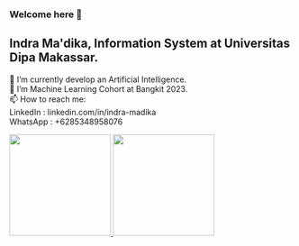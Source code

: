 ### Welcome here 👋
## Indra Ma'dika, Information System at Universitas Dipa Makassar.


🔭 I’m currently develop an Artificial Intelligence.  
🌱 I’m Machine Learning Cohort at Bangkit 2023.  
📫 How to reach me:  
LinkedIn  : linkedin.com/in/indra-madika  
WhatsApp  : +6285348958076  


<!--
**IndraMadika/IndraMadika** is a ✨ _special_ ✨ repository because its `README.md` (this file) appears on your GitHub profile.

Here are some ideas to get you started:

- 🔭 I’m currently develop an Artificial Intelligence
- 🌱 I’m Machine Learning Cohort at Bangkit 2023
- 👯 I’m looking to collaborate on 
- 🤔 I’m looking for help with ...
- 💬 Ask me about ...
- 📫 How to reach me: linkedin.com/in/indra-madika
- ⚡ Fun fact: ...
-->

<p align="left">
<a href="https://github.com/IndraMadika">
  <img height="180em" src="https://github-readme-stats-eight-theta.vercel.app/api?username=IndraMadika&show_icons=true&theme=algolia&include_all_commits=true&count_private=true"/>
  <img height="180em" src="https://github-readme-stats-eight-theta.vercel.app/api/top-langs/?username=IndraMadika&layout=compact&langs_count=8&theme=algolia"/>
</a>
</p>
